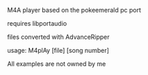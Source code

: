 M4A player based on the pokeemerald pc port

requires libportaudio

files converted with AdvanceRipper

usage: M4plAy [file] [song number]

All examples are not owned by me